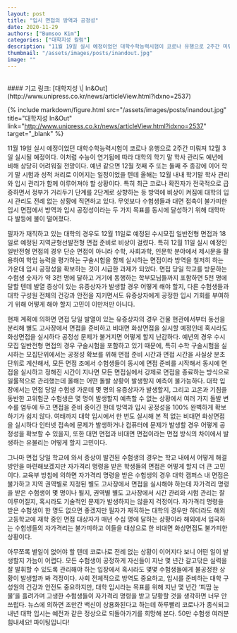 ```yaml
---
layout: post
title: "입시 면접의 방역과 공정성"
date: 2020-11-29
authors: ["Bumsoo Kim"]
categories: ["대학지성 칼럼"]
description: "11월 19일 실시 예정이었던 대학수학능력시험이 코로나 유행으로 2주간 미뤄져 12월 3일 실시될 예정이다. 이처럼 수능이 연기됨에 따라 대학의 학기 말 학사 관리도 예년에 비해 상당히 어려워질 전망이다."
thumbnail: "/assets/images/posts/inandout.jpg"
image: ""
---
```


<br>
#### 기고 링크: [대학지성 \| In&Out](http://www.unipress.co.kr/news/articleView.html?idxno=2537)

{% include markdown/figure.html src="/assets/images/posts/inandout.jpg" title="대학지성 In&Out" link="http://www.unipress.co.kr/news/articleView.html?idxno=2537" target="_blank" %}

11월 19일 실시 예정이었던 대학수학능력시험이 코로나 유행으로 2주간 미뤄져 12월 3일 실시될 예정이다. 이처럼 수능이 연기됨에 따라 대학의 학기 말 학사 관리도 예년에 비해 상당히 어려워질 전망이다. 예년 같으면 12월 첫째 주 또는 둘째 주 종강에 이어 학기 말 시험과 성적 처리로 이어지는 일정이었을 텐데 올해는 12월 내내 학기말 학사 관리와 입시 관리가 함께 이루어져야 할 상황이다. 특히 최근 코로나 확진자가 전국적으로 급증하면서 정부가 거리두기 단계를 2단계로 상향하는 등 방역에 비상이 켜짐에 대학의 입시 관리도 전례 없는 상황에 직면하고 있다. 무엇보다 수험생들과 대면 접촉이 불가피한 입시 면접에서 방역과 입시 공정성이라는 두 가지 목표를 동시에 달성하기 위해 대학마다 발등에 불이 떨어졌다.

필자가 재직하고 있는 대학의 경우도 12월 11일로 예정된 수시모집 일반전형 면접과 18일로 예정된 지역균형선발전형 면접 준비로 비상이 걸렸다. 특히 12월 11일 실시 예정인 일반전형 면접의 경우 단순 면접이 아니라 수학, 사회과학, 인문학 분야에서 제시문을 활용하여 학업 능력을 평가하는 구술시험을 함께 실시하는 면접이라 방역을 철저히 하는 가운데 입시 공정성을 확보하는 것이 시급한 과제가 되었다. 면접 당일 학교를 방문하는 수험생 숫자가 약 3천 명에 달하고 거기에 동행하는 학부모님들까지 포함하면 5천 명에 달할 텐데 발열 증상이 있는 유증상자가 발생할 경우 어떻게 해야 할지, 다른 수험생들과 대학 구성원 전체의 건강과 안전을 지키면서도 유증상자에게 공정한 입시 기회를 부여하기 위해 어떻게 해야 할지 고민이 이만저만 아니다.

현재 계획에 의하면 면접 당일 발열이 있는 유증상자의 경우 건물 현관에서부터 동선을 분리해 별도 고사장에서 면접을 준비하고 비대면 화상면접을 실시할 예정인데 혹시라도 화상면접을 실시하다 공정성 문제가 불거지면 어떻게 할지 난감하다. 예년의 경우 수시모집 일반전형 면접의 경우 구술시험을 포함하고 있기 때문에, 특히 수학 구술시험을 실시하는 모집단위에서는 공정성 확보를 위해 면접 준비 시간과 면접 시간을 사실상 분초 단위로 계산해서, 모든 면접 조에서 수험생들이 동시에 면접 준비를 시작해서 동시에 면접을 실시하고 정해진 시간이 지나면 모든 면접실에서 강제로 면접을 종료하는 방식으로 일률적으로 관리했는데 올해는 어떤 돌발 상황이 발생할지 예측이 불가능하다. 대학 입장에서는 면접 당일 수험생 가운데 몇 명의 유증상자가 발생할지, 그리고 고온과 기침을 동반한 고위험군 수험생은 몇 명이 발생할지 예측할 수 없는 상황에서 여러 가지 돌발 변수를 염두에 두고 면접을 준비 중이긴 한데 방역과 입시 공정성을 100% 완벽하게 확보하기가 쉽지 않다. 여태까지 대학 입시에서 한 번도 실시해 본 적 없는 비대면 화상면접을 실시하다 인터넷 접속에 문제가 발생하거나 컴퓨터에 문제가 발생할 경우 어떻게 공정성을 확보할 수 있을지, 또한 대면 면접과 비대면 면접이라는 면접 방식의 차이에서 발생하는 유불리는 어떻게 할지 고민이다.

그나마 면접 당일 학교에 와서 증상이 발견된 수험생의 경우는 학교 내에서 어떻게 해결 방안을 마련해보겠지만 자가격리 명령을 받은 학생들의 면접은 어떻게 할지 더 큰 고민이다. 교육부 방침에 의하면 자가격리 명령을 받은 수험생의 경우 대학 캠퍼스 내 면접은 불가하고 지역 권역별로 지정된 별도 고사장에서 면접을 실시해야 하는데 자가격리 명령을 받은 수험생이 몇 명이나 될지, 권역별 별도 고사장에서 시간 관리와 시험 관리는 잘 이루어질지, 혹시라도 기술적인 문제가 발생하지는 않을지 걱정이다. 자가격리 명령을 받은 수험생이 한 명도 없으면 좋겠지만 필자가 재직하는 대학의 경우만 하더라도 해외 고등학교에 재학 중인 면접 대상자가 매년 수십 명에 달하는 상황이라 해외에서 입국하는 수험생들의 자가격리는 불가피하고 이들을 대상으로 한 비대면 화상면접도 불가피한 상황이다.

아무쪼록 별일이 없어야 할 텐데 코로나로 전례 없는 상황이 이어지다 보니 어떤 일이 발생할지 가늠이 어렵다. 모든 수험생이 공정하게 자신들이 지난 몇 년간 갈고닦은 실력을 잘 발휘할 수 있도록 관리해야 하는 입장에서 혹시라도 몇몇 수험생들에게 불공정한 상황이 발생할까 봐 걱정이다. 사회 전체적으로 방역도 중요하고, 입시를 준비하는 대학 구성원의 건강과 안전도 중요하지만, 대학 입시라는 목표를 위해 지난 몇 년간 ‘피땀 눈물’을 흘려가며 고생한 수험생들이 자가격리 명령을 받고 당황할 것을 생각하면 너무 안쓰럽다. 뉴스에 의하면 조만간 백신이 상용화된다고 하는데 하루빨리 코로나가 종식되고 내년 대학 입시는 예전과 같은 정상으로 되돌아가기를 희망해 본다. 50만 수험생 여러분 힘내세요! 파이팅입니다!

<br>

